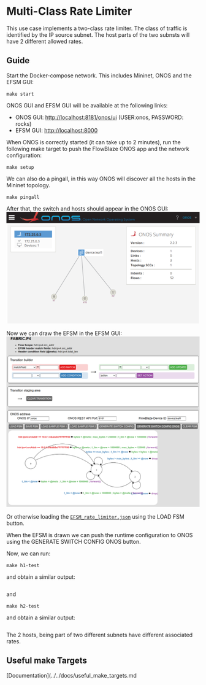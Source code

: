 # Multi-Class Rate Limiter
This use case implements a two-class rate limiter. The class of traffic is
identified by the IP source subnet. The host parts of the two subnsts
will have 2 different allowed rates.

## Guide

Start the Docker-compose network. This includes Mininet, ONOS and the EFSM GUI:
```
make start
```
ONOS GUI and EFSM GUI will be available at the following links:
- ONOS GUI: [http://localhost:8181/onos/ui](http://localhost:8181/onos/ui) 
(USER:onos, PASSWORD: rocks)
- EFSM GUI: [http://localhost:8000](http://localhost:8000)

When ONOS is correctly started (it can take up to 2 minutes), run the following
make target to push the FlowBlaze ONOS app and the network configuration:
```
make setup
```
We can also do a pingall, in this way ONOS will discover all the hosts in the
Mininet topology.
```
make pingall
```
After that, the switch and hosts should appear in the ONOS GUI:
![](rate_limiter_onos_gui.png)

Now we can draw the EFSM in the EFSM GUI:
![](rate_limiter_efsm_gui.png)

Or otherwise loading the [`EFSM_rate_limiter.json`](EFSM_rate_limiter.json)
using the LOAD FSM button.

When the EFSM is drawn we can push the runtime configuration to ONOS using the 
GENERATE SWITCH CONFIG ONOS button.

Now, we can run:
```
make h1-test
```
and obtain a similar output:
```

```
and
```
make h2-test
```
and obtain a similar output:
```

```
The 2 hosts, being part of two different subnets have different associated rates.

## Useful make Targets
[Documentation](../../docs/useful_make_targets.md
